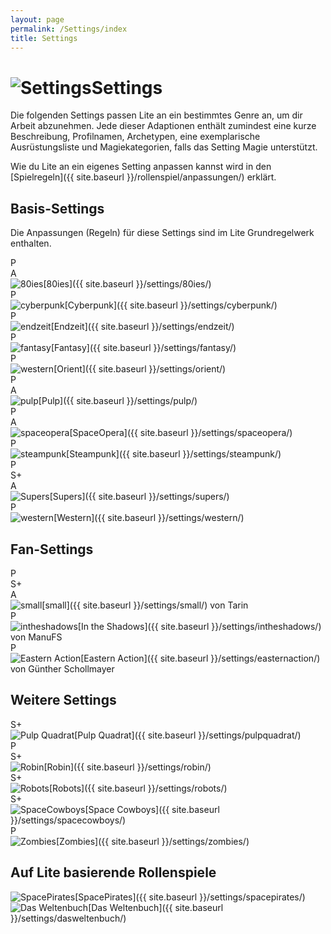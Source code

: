 ```yaml
---
layout: page
permalink: /Settings/index
title: Settings
---
```


<h1><img alt="Settings" src="{{ site.baseurl }}/assets/pics/settings.png"/>Settings</h1>

Die folgenden Settings passen Lite an ein bestimmtes Genre an, um dir Arbeit abzunehmen. Jede dieser Adaptionen enthält zumindest eine kurze Beschreibung, Profilnamen, Archetypen, eine exemplarische Ausrüstungsliste und Magiekategorien, falls das Setting Magie unterstützt.

Wie du Lite an ein eigenes Setting anpassen kannst wird in den [Spielregeln]({{ site.baseurl }}/rollenspiel/anpassungen/) erklärt.

## Basis-Settings

Die Anpassungen (Regeln) für diese Settings sind im Lite Grundregelwerk enthalten.

<div class="floatboxes">
<div class="box0 clickable settings">
<div class="settinginfo">
<div class="settingstatus">P</div>
<div class="settingumfang"> </div>
<div class="settingabenteuer">A</div>
</div>
<img alt="80ies" src="{{ site.baseurl }}/assets/pics/80ies.png"/>[80ies]({{ site.baseurl }}/settings/80ies/)</div>
<div class="box0 clickable settings">
<div class="settinginfo">
<div class="settingstatus">P</div>
<div class="settingumfang"> </div>
<div class="settingabenteuer"> </div>
</div>
<img alt="cyberpunk" src="{{ site.baseurl }}/assets/pics/cyberpunk.png"/>[Cyberpunk]({{ site.baseurl }}/settings/cyberpunk/)</div>
<div class="box0 clickable settings">
<div class="settinginfo">
<div class="settingstatus">P</div>
<div class="settingumfang"> </div>
<div class="settingabenteuer"> </div>
</div>
<img alt="endzeit" src="{{ site.baseurl }}/assets/pics/endzeit.png"/>[Endzeit]({{ site.baseurl }}/settings/endzeit/)</div>
<div class="box0 clickable settings">
<div class="settinginfo">
<div class="settingstatus">P</div>
<div class="settingumfang"> </div>
<div class="settingabenteuer"> </div>
</div>
<img alt="fantasy" src="{{ site.baseurl }}/assets/pics/fantasy.png"/>[Fantasy]({{ site.baseurl }}/settings/fantasy/)</div>
<div class="box0 clickable settings">
<div class="settinginfo">
<div class="settingstatus">P</div>
<div class="settingumfang"> </div>
<div class="settingabenteuer"> </div>
</div>
<img alt="western" src="{{ site.baseurl }}/assets/pics/orient.png"/>[Orient]({{ site.baseurl }}/settings/orient/)</div>
<div class="box0 clickable settings">
<div class="settinginfo">
<div class="settingstatus">P</div>
<div class="settingumfang"> </div>
<div class="settingabenteuer">A</div>
</div>
<img alt="pulp" src="{{ site.baseurl }}/assets/pics/pulp.png"/>[Pulp]({{ site.baseurl }}/settings/pulp/)</div>
<div class="box0 clickable settings">
<div class="settinginfo">
<div class="settingstatus">P</div>
<div class="settingumfang"> </div>
<div class="settingabenteuer">A</div>
</div>
<img alt="spaceopera" src="{{ site.baseurl }}/assets/pics/spaceopera.png"/>[SpaceOpera]({{ site.baseurl }}/settings/spaceopera/)</div>
<div class="box0 clickable settings">
<div class="settinginfo">
<div class="settingstatus">P</div>
<div class="settingumfang"> </div>
<div class="settingabenteuer"> </div>
</div>
<img alt="steampunk" src="{{ site.baseurl }}/assets/pics/steampunk.png"/>[Steampunk]({{ site.baseurl }}/settings/steampunk/)</div>
<div class="box0 clickable settings">
<div class="settinginfo">
<div class="settingstatus">P</div>
<div class="settingumfang">S+</div>
<div class="settingabenteuer">A</div>
</div>
<img alt="Supers" src="{{ site.baseurl }}/assets/pics/supers.png"/>[Supers]({{ site.baseurl }}/settings/supers/)</div>
<div class="box0 clickable settings">
<div class="settinginfo">
<div class="settingstatus">P</div>
<div class="settingumfang"> </div>
<div class="settingabenteuer"> </div>
</div>
<img alt="western" src="{{ site.baseurl }}/assets/pics/western.png"/>[Western]({{ site.baseurl }}/settings/western/)</div>
</div>

## Fan-Settings

<div class="floatboxes">
<div class="box0 clickable settings">
<div class="settinginfo">
<div class="settingstatus">P</div>
<div class="settingumfang">S+</div>
<div class="settingabenteuer">A</div>
</div>
<img alt="small" src="{{ site.baseurl }}/assets/pics/small.png"/>[small]({{ site.baseurl }}/settings/small/) von Tarin</div>
<div class="box0 clickable settings">
<div class="settinginfo">
<div class="settingstatus">P</div>
<div class="settingumfang"> </div>
<div class="settingabenteuer"> </div>
</div>
<img alt="intheshadows" src="{{ site.baseurl }}/assets/pics/intheshadows.png"/>[In the Shadows]({{ site.baseurl }}/settings/intheshadows/) von ManuFS</div>
<div class="box0 clickable settings">
<div class="settinginfo">
<div class="settingstatus">P</div>
<div class="settingumfang"> </div>
<div class="settingabenteuer"> </div>
</div>
<img alt="Eastern Action" src="{{ site.baseurl }}/assets/pics/easternaction.png"/>[Eastern Action]({{ site.baseurl }}/settings/easternaction/) von Günther Schollmayer</div>
</div>

## Weitere Settings

<div class="floatboxes">
<div class="box0 clickable settings wip">
<div class="settinginfo">
<div class="settingstatus"> </div>
<div class="settingumfang">S+</div>
<div class="settingabenteuer"> </div>
</div>
<img alt="Pulp Quadrat" src="{{ site.baseurl }}/assets/pics/pulpquadrat.png"/>[Pulp Quadrat]({{ site.baseurl }}/settings/pulpquadrat/)</div>
<div class="box0 clickable settings">
<div class="settinginfo">
<div class="settingstatus">P</div>
<div class="settingumfang">S+</div>
<div class="settingabenteuer"> </div>
</div>
<img alt="Robin" src="{{ site.baseurl }}/assets/pics/robin.png"/>[Robin]({{ site.baseurl }}/settings/robin/)</div>
<div class="box0 clickable settings wip">
<div class="settinginfo">
<div class="settingstatus"> </div>
<div class="settingumfang">S+</div>
<div class="settingabenteuer"> </div>
</div>
<img alt="Robots" src="{{ site.baseurl }}/assets/pics/robots.png"/>[Robots]({{ site.baseurl }}/settings/robots/)</div>
<div class="box0 clickable settings wip">
<div class="settinginfo">
<div class="settingstatus"> </div>
<div class="settingumfang">S+</div>
<div class="settingabenteuer"> </div>
</div>
<img alt="SpaceCowboys" src="{{ site.baseurl }}/assets/pics/spacecowboys.png"/>[Space Cowboys]({{ site.baseurl }}/settings/spacecowboys/)</div>
<div class="box0 clickable settings">
<div class="settinginfo">
<div class="settingstatus">P</div>
<div class="settingumfang"> </div>
<div class="settingabenteuer"> </div>
</div>
<img alt="Zombies" src="{{ site.baseurl }}/assets/pics/zombies.png"/>[Zombies]({{ site.baseurl }}/settings/zombies/)</div>
</div>

## Auf Lite basierende Rollenspiele

<div class="floatboxes">
<div class="box0 clickable settings"><img alt="SpacePirates" src="{{ site.baseurl }}/assets/pics/spacepirates.png"/>[SpacePirates]({{ site.baseurl }}/settings/spacepirates/)</div>
<div class="box0 clickable settings"><img alt="Das Weltenbuch" src="{{ site.baseurl }}/assets/pics/weltenbuch.png"/>[Das Weltenbuch]({{ site.baseurl }}/settings/dasweltenbuch/)</div>
</div>

